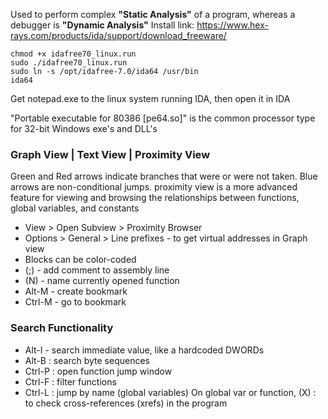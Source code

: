 Used to perform complex **"Static Analysis"** of a program, whereas a debugger is **"Dynamic Analysis"**
Install link: https://www.hex-rays.com/products/ida/support/download_freeware/
```
chmod +x idafree70_linux.run
sudo ./idafree70_linux.run
sudo ln -s /opt/idafree-7.0/ida64 /usr/bin
ida64
```

Get notepad.exe to the linux system running IDA, then open it in IDA

"Portable executable for 80386 \[pe64.so\]" is the common processor type for 32-bit Windows exe's and DLL's

### Graph View | Text View | Proximity View
Green and Red arrows indicate branches that were or were not taken.
Blue arrows are non-conditional jumps.
proximity view is a more advanced feature for viewing and browsing the relationships between functions, global variables, and constants
- View > Open Subview > Proximity Browser
- Options > General > Line prefixes - to get virtual addresses in Graph view
- Blocks can be color-coded
- (;) - add comment to assembly line
- (N) - name currently opened function
- Alt-M - create bookmark
- Ctrl-M - go to bookmark

### Search Functionality
- Alt-I - search immediate value, like a hardcoded DWORDs
- Alt-B : search byte sequences
- Ctrl-P : open function jump window
- Ctrl-F : filter functions
- Ctrl-L : jump by name (global variables)
On global var or function, (X) : to check cross-references (xrefs) in the program